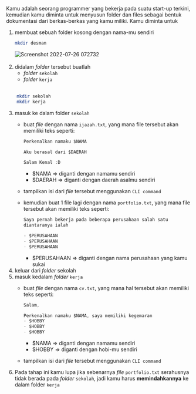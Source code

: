 Kamu adalah seorang programmer yang bekerja pada suatu start-up terkini, kemudian kamu diminta untuk menyusun folder dan files sebagai bentuk dokumentasi dari berkas-berkas yang kamu miliki. Kamu diminta untuk

1. membuat sebuah folder kosong dengan nama-mu sendiri
    ```bash
    mkdir desman
    ```
    ![Screenshot 2022-07-26 072732](https://user-images.githubusercontent.com/107124396/180897135-e5143b2d-43b3-45d1-8a04-5628422e39f8.png)
    <br><br>
2. didalam *folder* tersebut buatlah
    - *folder* `sekolah`
    - *folder* `kerja`
    <br>
```bash
    mkdir sekolah
    mkdir kerja
```

3. masuk ke dalam folder `sekolah`
    - buat *file* dengan nama `ijazah.txt`, yang mana file tersebut akan memiliki teks seperti:

        ```jsx
        Perkenalkan namaku $NAMA

        Aku berasal dari $DAERAH

        Salam Kenal :D
        ```

        - $NAMA ⇒ diganti dengan namamu sendiri
        - $DAERAH ⇒ diganti dengan daerah asalmu sendiri
    - tampilkan isi dari *file* tersebut menggunakan `CLI command`
    - kemudian buat 1 file lagi dengan nama `portfolio.txt`, yang mana file tersebut akan memiliki teks seperti:

        ```jsx
        Saya pernah bekerja pada beberapa perusahaan salah satu 
        diantaranya ialah

        - $PERUSAHAAN
        - $PERUSAHAAN
        - $PERUSAHAAN
        ```

        - $PERUSAHAAN ⇒ diganti dengan nama perusahaan yang kamu sukai
4. keluar dari *folder* sekolah
5. masuk kedalam *folder* `kerja`
    - buat *file* dengan nama `cv.txt`, yang mana hal tersebut akan memiliki teks seperti:

        ```jsx
        Salam,

        Perkenalkan namaku $NAMA, saya memiliki kegemaran
        - $HOBBY
        - $HOBBY
        - $HOBBY
        ```

        - $NAMA ⇒ diganti dengan namamu sendiri
        - $HOBBY ⇒ diganti dengan hobi-mu sendiri
    - tampilkan isi dari *file* tersebut menggunakan `CLI command`
6. Pada tahap ini kamu lupa jika sebenarnya *file* `portfolio.txt` serahusnya tidak berada pada *folder* `sekolah`, jadi kamu harus **memindahkannya** ke dalam folder `kerja`
